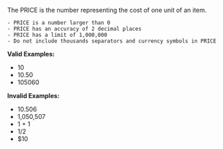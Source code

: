 <!-- markdownlint-disable-file first-line-h1 -->
The PRICE is the number representing the cost of one unit of an item.

```info
- PRICE is a number larger than 0
- PRICE has an accuracy of 2 decimal places
- PRICE has a limit of 1,000,000
- Do not include thousands separators and currency symbols in PRICE
```

**Valid Examples:**

* 10
* 10.50
* 105060

**Invalid Examples:**

* 10.506
* 1,050,507
* 1 + 1
* 1/2
* $10
